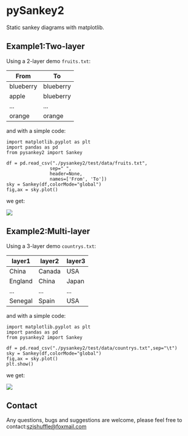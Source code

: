 # pySankey2
Static sankey diagrams with matplotlib. 



## Example1:Two-layer 

Using a 2-layer demo `fruits.txt`:

| From      | To        |
| --------- | --------- |
| blueberry | blueberry |
| apple     | blueberry |
| ...       | ...       |
| orange    | orange    |

and with a simple code:

```
import matplotlib.pyplot as plt
import pandas as pd
from pysankey2 import Sankey

df = pd.read_csv("./pysankey2/test/data/fruits.txt",
				sep=" ",
				header=None,
				names=['From', 'To'])
sky = Sankey(df,colorMode="global")
fig,ax = sky.plot()
```

we get:

![](C:\Users\Administrator\Documents\GitHub\pySankey2\README.assets\fruit_1.png)

## Example2:Multi-layer

Using a 3-layer demo `countrys.txt`:

| layer1  | layer2 | layer3 |
| ------- | ------ | ------ |
| China   | Canada | USA    |
| England | China  | Japan  |
| ...     | ...    | ...    |
| Senegal | Spain  | USA    |

and with a simple code:

```
import matplotlib.pyplot as plt
import pandas as pd
from pysankey2 import Sankey

df = pd.read_csv("./pysankey2/test/data/countrys.txt",sep="\t")
sky = Sankey(df,colorMode="global")
fig,ax = sky.plot()
plt.show()
```

we get:

![](C:\Users\Administrator\Documents\GitHub\pySankey2\README.assets\country_1.png)



## Contact

Any  questions, bugs and suggestions are welcome, please feel free to contact:szjshuffle@foxmail.com